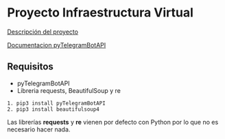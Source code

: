# Proyecto Infraestructura Virtual

[Descripción del proyecto](https://josegob.github.io/IV-Proyecto/)

[Documentacion pyTelegramBotAPI](https://github.com/eternnoir/pyTelegramBotAPI#pytelegrambotapi)

## Requisitos
* pyTelegramBotAPI 
* Libreria requests, BeautifulSoup y re

~~~
1. pip3 install pyTelegramBotAPI
2. pip3 install beautifulsoup4
~~~

Las librerías **requests** y **re** vienen por defecto con Python por lo que no es necesario hacer nada.



